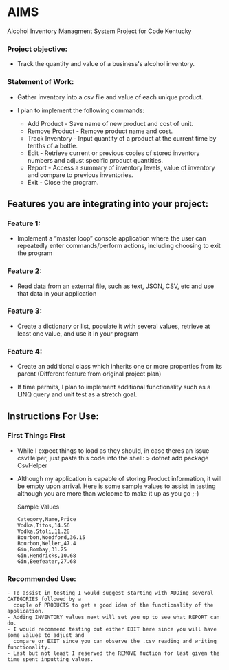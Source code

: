 # AIMS
Alcohol Inventory Managment System Project for Code Kentucky

### Project objective:

  - Track the quantity and value of a business's alcohol inventory.

### Statement of Work:  

  - Gather inventory into a csv file and value of each unique product.

  - I plan to implement the following commands:

  	- Add Product - Save name of new product and cost of unit.
	- Remove Product - Remove product name and cost. 
	- Track Inventory - Input quantity of a product at the current time by tenths of a bottle.
	- Edit - Retrieve current or previous copies of stored inventory numbers and adjust specific product quantities.  
	- Report - Access a summary of inventory levels, value of inventory and compare to previous inventories. 
	- Exit - Close the program.

## Features you are integrating into your project:

### Feature 1: 
	
  - Implement a “master loop” console application where the user can repeatedly enter commands/perform actions,
	including choosing to exit the program
	
### Feature 2:
	
  - Read data from an external file, such as text, JSON, CSV, etc and use that data in your application
	
### Feature 3:
	
  - Create a dictionary or list, populate it with several values, retrieve at least one value, and use it in your program
	
### Feature 4:
	
  - Create an additional class which inherits one or more properties from its parent (Different feature from original project plan)
	
  - If time permits, I plan to implement additional functionality such as a LINQ query and unit test as a stretch goal.
## Instructions For Use:
### First Things First
  - While I expect things to load as they should, in case theres an issue csvHelper, just paste this code into the shell:  > dotnet add package CsvHelper
  - Although my application is capable of storing Product information, it will be empty upon arrival. Here is some sample values to assist in testing although 
    you are more than welcome to make it up as you go ;-)

	Sample Values
		
		Category,Name,Price 
		Vodka,Titos,14.56
		Vodka,Stoli,11.28
		Bourbon,Woodford,36.15
		Bourbon,Weller,47.4
		Gin,Bombay,31.25
		Gin,Hendricks,10.68
	    Gin,Beefeater,27.68
		
### Recommended Use:
	- To assist in testing I would suggest starting with ADDing several CATEGORIES followed by a 
	  couple of PRODUCTS to get a good idea of the functionality of the application.
	- Adding INVENTORY values next will set you up to see what REPORT can do.
	- I would recommend testing out either EDIT here since you will have some values to adjust and 
	  compare or EXIT since you can observe the .csv reading and writing functionality.
	- Last but not least I reserved the REMOVE fuction for last given the time spent inputting values.